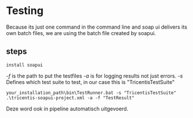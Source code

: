 # Testing
Because its just one command in the command line and soap ui delivers its own batch files, we are using the batch file created by soapui.

## steps
` install soapui `

*-f* is the path to put the testfiles
*-a* is for logging results not just errors.
*-s* Defines which test suite to test, in our case this is "TricentisTestSuite"

`your_installation_path\bin\TestRunner.bat -s "TricentisTestSuite" .\tricentis-soapui-project.xml -a -f "TestResult"`


Deze word ook in pipeline automatisch uitgevoerd.
